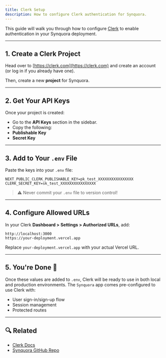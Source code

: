 ```yaml
---
title: Clerk Setup
description: How to configure Clerk authentication for Synquora.
---
```


This guide will walk you through how to configure [Clerk](https://clerk.com) to enable authentication in your Synquora deployment.

---

## 1. Create a Clerk Project

Head over to [https://clerk.com](https://clerk.com) and create an account (or log in if you already have one).

Then, create a new **project** for Synquora.

---

## 2. Get Your API Keys

Once your project is created:

- Go to the **API Keys** section in the sidebar.
- Copy the following:
- **Publishable Key**
- **Secret Key**

---

## 3. Add to Your `.env` File

Paste the keys into your `.env` file:

```env
NEXT_PUBLIC_CLERK_PUBLISHABLE_KEY=pk_test_XXXXXXXXXXXXXXXX
CLERK_SECRET_KEY=sk_test_XXXXXXXXXXXXXXXX
```

> ⚠️ Never commit your `.env` file to version control!

---

## 4. Configure Allowed URLs

In your Clerk **Dashboard > Settings > Authorized URLs**, add:

```
http://localhost:3000
https://your-deployment.vercel.app
```

Replace `your-deployment.vercel.app` with your actual Vercel URL.

---

## 5. You're Done 🎉

Once these values are added to `.env`, Clerk will be ready to use in both local and production environments. The `Synquora` app comes pre-configured to use Clerk with:

- User sign-in/sign-up flow
- Session management
- Protected routes

---

## 🔍 Related

- [Clerk Docs](https://clerk.com/docs)
- [Synquora GitHub Repo](https://github.com/margauxflores/synquora)
